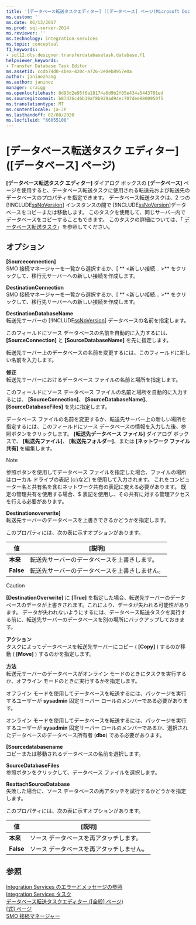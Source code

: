 ```yaml
---
title: '[データベース転送タスクエディター] ([データベース] ページ)Microsoft Docs'
ms.custom: ''
ms.date: 06/13/2017
ms.prod: sql-server-2014
ms.reviewer: ''
ms.technology: integration-services
ms.topic: conceptual
f1_keywords:
- sql12.dts.designer.transferdatabasetask.database.f1
helpviewer_keywords:
- Transfer Database Task Editor
ms.assetid: ccdb74d0-4bea-420c-a726-2e0eb8957e0a
author: janinezhang
ms.author: janinez
manager: craigg
ms.openlocfilehash: 8d93d2e95f6a18174a6d9b2f05e434a5443701ed
ms.sourcegitcommit: b87d36c46b39af8b929ad94ec707dee8800950f5
ms.translationtype: MT
ms.contentlocale: ja-JP
ms.lasthandoff: 02/08/2020
ms.locfileid: "66055108"
---
```

# <a name="transfer-database-task-editor-databases-page"></a>[データベース転送タスク エディター] ([データベース] ページ)
  
  **[データベース転送タスク エディター]** ダイアログ ボックスの **[データベース]** ページを使用すると、データベース転送タスクに使用される転送元および転送先のデータベースのプロパティを指定できます。 データベース転送タスクは、2 つの [!INCLUDE[ssNoVersion](../includes/ssnoversion-md.md)] インスタンスの間で [!INCLUDE[ssNoVersion](../includes/ssnoversion-md.md)]データベースをコピーまたは移動します。 このタスクを使用して、同じサーバー内でデータベースをコピーすることもできます。 このタスクの詳細については、「 [データベース転送タスク](control-flow/transfer-database-task.md)」を参照してください。  
  
## <a name="options"></a>オプション  
 **[Sourceconnection]**  
 SMO 接続マネージャーを一覧から選択するか、[ ** \<新しい接続... >** をクリックして、移行元サーバーへの新しい接続を作成します。  
  
 **DestinationConnection**  
 SMO 接続マネージャーを一覧から選択するか、[ ** \<新しい接続... >** をクリックして、移行先サーバーへの新しい接続を作成します。  
  
 **DestinationDatabaseName**  
 転送先サーバーの [!INCLUDE[ssNoVersion](../includes/ssnoversion-md.md)] データベースの名前を指定します。  
  
 このフィールドにソース データベースの名前を自動的に入力するには、 **[SourceConnection]** と **[SourceDatabaseName]** を先に指定します。  
  
 転送先サーバー上のデータベースの名前を変更するには、このフィールドに新しい名前を入力します。  
  
 **修正**  
 転送先サーバーにおけるデータベース ファイルの名前と場所を指定します。  
  
 このフィールドにソース データベース ファイルの名前と場所を自動的に入力するには、 **[SourceConnection]**、 **[SourceDatabaseName]**、 **[SourceDatabaseFiles]** を先に指定します。  
  
 データベース ファイルの名前を変更するか、転送先サーバー上の新しい場所を指定するには、このフィールドにソース データベースの情報を入力した後、参照ボタンをクリックします。 
  **[転送先データベース ファイル]** ダイアログ ボックスで、 **[転送先ファイル]**、 **[転送先フォルダー]**、または **[ネットワーク ファイル共有]** を編集します。  
  
> [!NOTE]  
>  参照ボタンを使用してデータベース ファイルを指定した場合、ファイルの場所はローカル ドライブの表記 (c:\\など) を使用して入力されます。 これをコンピューター名と共有名を含むネットワーク共有の表記に変える必要があります。 既定の管理共有を使用する場合、$ 表記を使用し、その共有に対する管理アクセスを行える必要があります。  
  
 **Destinationoverwrite]**  
 転送先サーバーのデータベースを上書きできるかどうかを指定します。  
  
 このプロパティには、次の表に示すオプションがあります。  
  
|値|[説明]|  
|-----------|-----------------|  
|**本来**|転送先サーバーのデータベースを上書きします。|  
|**False**|転送先サーバーのデータベースを上書きしません。|  
  
> [!CAUTION]  
>  
  **[DestinationOverwrite]** に **[True]** を指定した場合、転送先サーバーのデータベースのデータが上書きされます。これにより、データが失われる可能性があります。 データが失われないようにするには、データベース転送タスクを実行する前に、転送先サーバーのデータベースを別の場所にバックアップしておきます。  
  
 **アクション**  
 タスクによってデータベースを転送先サーバーにコピー ( **[Copy]** ) するのか移動 ( **[Move]** ) するのかを指定します。  
  
 **方法**  
 転送元サーバーのデータベースがオンライン モードのときにタスクを実行するか、オフライン モードのときに実行するかを指定します。  
  
 オフライン モードを使用してデータベースを転送するには、パッケージを実行するユーザーが **sysadmin** 固定サーバー ロールのメンバーである必要があります。  
  
 オンライン モードを使用してデータベースを転送するには、パッケージを実行するユーザーが **sysadmin** 固定サーバー ロールのメンバーであるか、選択されたデータベースのデータベース所有者 (**dbo**) である必要があります。  
  
 **[Sourcedatabasename**  
 コピーまたは移動されるデータベースの名前を選択します。  
  
 **SourceDatabaseFiles**  
 参照ボタンをクリックして、データベース ファイルを選択します。  
  
 **ReattachSourceDatabase**  
 失敗した場合に、ソース データベースの再アタッチを試行するかどうかを指定します。  
  
 このプロパティには、次の表に示すオプションがあります。  
  
|値|[説明]|  
|-----------|-----------------|  
|**本来**|ソース データベースを再アタッチします。|  
|**False**|ソース データベースを再アタッチしません。|  
  
## <a name="see-also"></a>参照  
 [Integration Services のエラーとメッセージの参照](../../2014/integration-services/integration-services-error-and-message-reference.md)   
 [Integration Services タスク](control-flow/integration-services-tasks.md)   
 [データベース転送タスクエディター &#40;[全般] ページ&#41;](general-page-of-integration-services-designers-options.md)   
 [[式] ページ](expressions/expressions-page.md)   
 [SMO 接続マネージャー](connection-manager/smo-connection-manager.md)  
  
  
